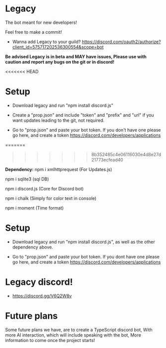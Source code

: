 # Legacy

The bot meant for new developers!

Feel free to make a commit!

* Wanna add Legacy to your guild? https://discord.com/oauth2/authorize?client_id=575717202536300554&scope=bot

**Be advised Legacy is in beta and MAY have issues, Please use with caution and report any bugs on the git or in discord!**


<<<<<<< HEAD
# Setup

* Download legacy and run "npm install discord.js"

* Create a "prop.json" and include "token" and "prefix" and "url" if you want updates leading to the git, not required.

* Go to "prop.json" and paste your bot token. If you don't have one please go here, and create a token https://discord.com/developers/applications

=======
>>>>>>> 8b352485c4e06116030e4d8e27d21773ecfead40

**Dependency:**
npm i xmlhttprequest (For Updates.js)

npm i sqlite3 (sql DB)

npm i discord.js (Core for Discord bot)

npm i chalk (Simply for color text in console)

npm i moment (Time format)


# Setup

* Download legacy and run "npm install discord.js", as well as the other dependency above.


* Go to "prop.json" and paste your bot token. If you dont have one please go here, and create a token https://discord.com/developers/applications

# Legacy discord! 
* https://discord.gg/V6Q2W8v


# Future plans

Some future plans we have, are to create a TypeScript discord bot, With more AI interaction, which will include speaking with the bot, More information to come once the project starts!
